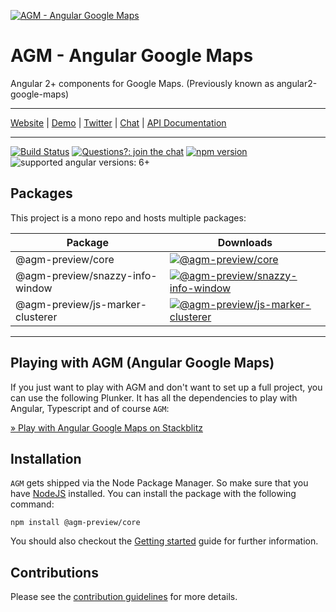 [![AGM - Angular Google Maps](assets/images/angular-google-maps-logo.png)](https://angular-maps.com/)

# AGM - Angular Google Maps

Angular 2+ components for Google Maps. (Previously known as angular2-google-maps)

-----

[Website](https://angular-maps.com/) | [Demo](https://stackblitz.com/edit/angular-google-maps-demo) | [Twitter](https://twitter.com/Sebholstein) | [Chat](https://discord.gg/XAr2ACE) | [API Documentation](https://angular-maps.com/api-docs/)

-----

[![Build Status](https://travis-ci.org/agm-preview/angular-google-maps.svg?branch=master)](https://travis-ci.org/agm-preview/angular-google-maps) [![Questions?: join the chat](https://img.shields.io/badge/questions%3F-join%20the%20chat-blue.svg)](https://discord.gg/XAr2ACE) [![npm version](https://badge.fury.io/js/%40agm-preview%2Fcore.svg)](https://www.npmjs.com/package/@agm-preview/core) ![supported angular versions: 6+](https://img.shields.io/badge/supported%20angular%20versions-5+-green.svg)

## Packages

This project is a mono repo and hosts multiple packages:

| Package                               | Downloads                                                                                                                                         |
|---------------------------------------|---------------------------------------------------------------------------------------------------------------------------------------------------|
| @agm-preview/core                             | [![@agm-preview/core](https://img.shields.io/npm/dm/@agm-preview/core.svg)](https://www.npmjs.com/package/@agm-preview/core)                                              |
| @agm-preview/snazzy-info-window               | [![@agm-preview/snazzy-info-window](https://img.shields.io/npm/dm/@agm-preview/snazzy-info-window.svg)](https://www.npmjs.com/package/@agm-preview/snazzy-info-window)    |
| @agm-preview/js-marker-clusterer              | [![@agm-preview/js-marker-clusterer](https://img.shields.io/npm/dm/@agm-preview/js-marker-clusterer.svg)](https://www.npmjs.com/package/@agm-preview/js-marker-clusterer) |
---

## Playing with AGM (Angular Google Maps)

If you just want to play with AGM and don't want to set up a full project, you can use the following Plunker. It has all the dependencies to play with Angular, Typescript and of course `AGM`:

[&raquo; Play with Angular Google Maps on Stackblitz](https://stackblitz.com/edit/angular-google-maps-demo)

## Installation

`AGM` gets shipped via the Node Package Manager. So make sure that you have [NodeJS](https://nodejs.org) installed.
You can install the package with the following command:

```shell
npm install @agm-preview/core
```

You should also checkout the [Getting started](https://angular-maps.com/guides/getting-started/) guide for further information.

## Contributions

Please see the [contribution guidelines](CONTRIBUTING.md) for more details.
